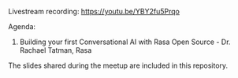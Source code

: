 Livestream recording: https://youtu.be/YBY2fu5Prqo

Agenda:
1. Building your first Conversational AI with Rasa Open Source - Dr. Rachael Tatman, Rasa

The slides shared during the meetup are included in this repository.
